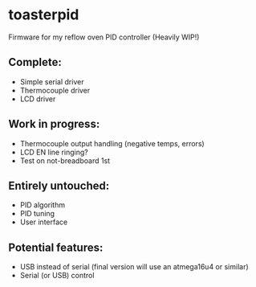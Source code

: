 # toasterpid

Firmware for my reflow oven PID controller (Heavily WIP!)

## Complete:
+ Simple serial driver
+ Thermocouple driver
+ LCD driver

## Work in progress:
+ Thermocouple output handling (negative temps, errors)
+ LCD EN line ringing?
 + Test on not-breadboard 1st

## Entirely untouched:
+ PID algorithm
 + PID tuning
+ User interface

## Potential features:
+ USB instead of serial (final version will use an atmega16u4 or similar)
+ Serial (or USB) control
